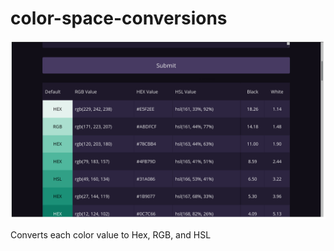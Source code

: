# color-space-conversions
![screenshot](screenshot.png)

Converts each color value to Hex, RGB, and HSL
